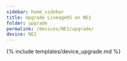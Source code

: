 ```yaml
---
sidebar: home_sidebar
title: Upgrade LineageOS on NE1
folder: upgrade
permalink: /devices/NE1/upgrade/
device: NE1
---
```

{% include templates/device_upgrade.md %}
